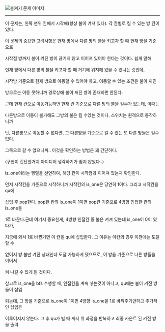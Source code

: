![불켜기 문제 이미지](https://user-images.githubusercontent.com/92637789/210193938-13b01d72-d8cb-451f-aa5f-b689def0d165.png)

------

이 문제는, 왼쪽 맨위 칸에서 시작해(항상 불이 켜져 있다). 각 칸별로 킬 수 있는 방 칸이 있다.<br></br>
이 문제의 중요한 고려사항은 현재 방에서 다른 방의 불을 키고자 할 때 현재 방을 기준으로<br></br>
시작점 방까지 불이 켜진 방이 끊기지 않고 이어져 있어야 한다는 것이다. 쉽게 말해<br></br>
현재 방에서 다른 방의 불을 키고자 할 때 거기에 위치해 있을 수 있냐는 것인데,<br></br>
시작방 기준으로 현재 방으로 이동할 수 있어야 하고, 이동할 수 있는 조건은 불이 꺼진<br></br>
방으로는 이동 못하니까 경로상에 불이 꺼진 방이 존재하면 안된다.<br></br>
근데 현재 칸으로 이동가능하면 현재 칸 기준으로 다른 방의 불을 킬수가 있는데, 이때는 <br></br>
다른방으로 이동이 불가해도 그방의 불은 킬 수있는 것이다. 스위치는 원격으로 동작하니까<br></br>
단, 다른방으로 이동할 수 없다면, 그 다른방을 기준으로 킬 수 있는 또 다른 방들은 킬수 없다.<br></br>
그쪽으로 갈 수 없으니까.. 이것을 확인하는 방법은 꽤 간단하다.<br></br>
(구현이 간단한거지 아이디어 생각하기가 쉽지 않았다..)<br></br>
is_one이라는 행렬을 선언하여, 해당 칸이 시작점과 이어져 있는지 확인한다.<br></br>
먼저 시작칸을 기준으로 시작하니까 시작칸의 is_one은 당연히 1이다. 그리고 시작칸을 qu에<br></br>
삽입 후 pop한다. pop한 칸의 is_one이 1이면 pop칸 기준으로 4방향 인접한 칸의 is_one을<br></br>
1로 바꾼다.근데 여기서 중요한게, 4방향 인접칸 중 불은 켜져 있는데 is_one이 0이 였다가,<br></br>
지금에 와서 1로 바뀐거면 이 칸을 qu에 삽입한다. 그 이유는 이칸의 경우 이전에는 도달할 수<br></br>
없어서 방 불만 켜진 상태인데 도달 가능하게 됐으므로, 이 방을 기준으로 다른 방들을 이어서<br></br>
켜 나갈 수 있게 된 것이다. <br></br>
참고로 is_one을 bfs 수행할 때, 인접칸을 계속 넣는것이 아니고, qu에는 불이 켜진 방들이 삽입<br></br>
되는데, 그 방을 기준으로 is_one이 1이면 4방향 is_one을 1로 바꿔주기만하고 추가적인 삽입은<br></br>
이루어지지 않는다. 그 후 qu가 빌 때 까지 위 과정을 반복하고 최종 카운트 된 켜진 방을 출력.<br></br><br></br>

<p align = "center><img src = "https://ahorrar.eu/wp-content/uploads/2019/08/Brillo.jpg" height="400x" width="400x" ></p>
